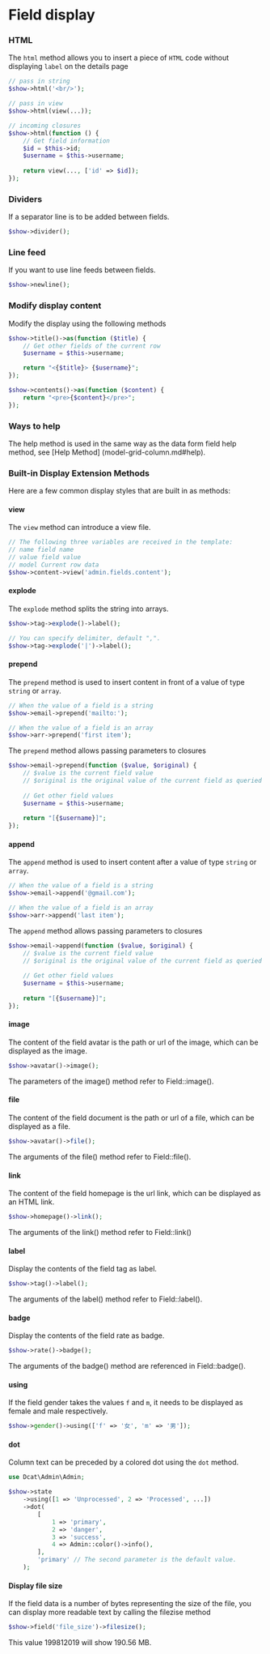 # Field display

### HTML


The `html` method allows you to insert a piece of `HTML` code without displaying `label` on the details page

```php
// pass in string
$show->html('<br/>');

// pass in view
$show->html(view(...));

// incoming closures
$show->html(function () {
	// Get field information
	$id = $this->id;
	$username = $this->username;
	
	return view(..., ['id' => $id]);
});
```

### Dividers
If a separator line is to be added between fields.

```php
$show->divider();
```

### Line feed
If you want to use line feeds between fields.

```php
$show->newline();
```

### Modify display content
Modify the display using the following methods

```php
$show->title()->as(function ($title) {
    // Get other fields of the current row
    $username = $this->username;

    return "<{$title}> {$username}";
});

$show->contents()->as(function ($content) {
    return "<pre>{$content}</pre>";
});
```

### Ways to help
The help method is used in the same way as the data form field help method, see [Help Method] (model-grid-column.md#help).


### Built-in Display Extension Methods
Here are a few common display styles that are built in as methods:

#### view
The `view` method can introduce a view file.
```php
// The following three variables are received in the template:
// name field name
// value field value
// model Current row data
$show->content->view('admin.fields.content');
```

#### explode
The `explode` method splits the string into arrays.
```php
$show->tag->explode()->label();

// You can specify delimiter, default ",".
$show->tag->explode('|')->label();
```

#### prepend

The `prepend` method is used to insert content in front of a value of type `string` or `array`.

```php
// When the value of a field is a string
$show->email->prepend('mailto:');

// When the value of a field is an array
$show->arr->prepend('first item');
```

The `prepend` method allows passing parameters to closures
```php
$show->email->prepend(function ($value, $original) {
    // $value is the current field value
    // $original is the original value of the current field as queried from the database.
    
    // Get other field values
    $username = $this->username;
    
    return "[{$username}]";
});
```


#### append


The `append` method is used to insert content after a value of type `string` or `array`.

```php
// When the value of a field is a string
$show->email->append('@gmail.com');

// When the value of a field is an array
$show->arr->append('last item');
```

The `append` method allows passing parameters to closures
```php
$show->email->append(function ($value, $original) {
    // $value is the current field value
    // $original is the original value of the current field as queried from the database.
    
    // Get other field values
    $username = $this->username;
    
    return "[{$username}]";
});
```

#### image
The content of the field avatar is the path or url of the image, which can be displayed as the image.

```php
$show->avatar()->image();
```
The parameters of the image() method refer to Field::image().

#### file
The content of the field document is the path or url of a file, which can be displayed as a file.

```php
$show->avatar()->file();
```
The arguments of the file() method refer to Field::file().

#### link
The content of the field homepage is the url link, which can be displayed as an HTML link.

```php
$show->homepage()->link();
```
The arguments of the link() method refer to Field::link()

#### label
Display the contents of the field tag as label.

```php
$show->tag()->label();
```
The arguments of the label() method refer to Field::label().

#### badge
Display the contents of the field rate as badge.

```php
$show->rate()->badge();
```
The arguments of the badge() method are referenced in Field::badge().

#### using
If the field gender takes the values `f` and `m`, it needs to be displayed as female and male respectively.

```php
$show->gender()->using(['f' => '女', 'm' => '男']);
```

#### dot

Column text can be preceded by a colored dot using the `dot` method.


```php
use Dcat\Admin\Admin;

$show->state
	->using([1 => 'Unprocessed', 2 => 'Processed', ...])
	->dot(
		[
			1 => 'primary',
			2 => 'danger',
			3 => 'success',
			4 => Admin::color()->info(),
		], 
	    'primary' // The second parameter is the default value.
	);
```

#### Display file size
If the field data is a number of bytes representing the size of the file, you can display more readable text by calling the filezise method

```php
$show->field('file_size')->filesize();
```
This value 199812019 will show 190.56 MB.
